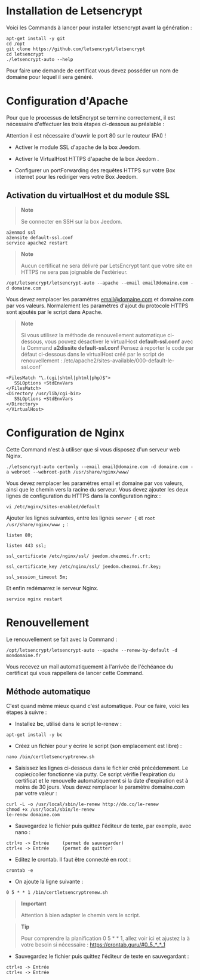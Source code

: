 Installation de Letsencrypt 
===========================

Voici les Commands à lancer pour installer letsencrypt avant la
génération :

    apt-get install -y git
    cd /opt
    git clone https://github.com/letsencrypt/letsencrypt
    cd letsencrypt
    ./letsencrypt-auto --help

Pour faire une demande de certificat vous devez posséder un nom de
domaine pour lequel il sera généré.

Configuration d'Apache 
======================

Pour que le processus de letsEncrypt se termine correctement, il est
nécessaire d'effectuer les trois étapes ci-dessous au préalable :

Attention il est nécessaire d'ouvrir le port 80 sur le routeur (FAI) ! 

-   Activer le module SSL d'apache de la box Jeedom.

-   Activer le VirtualHost HTTPS d'apache de la box Jeedom .

-   Configurer un portForwarding des requêtes HTTPS sur votre Box
    internet pour les rediriger vers votre Box Jeedom.

Activation du virtualHost et du module SSL 
------------------------------------------

> **Note**
>
> Se connecter en SSH sur la box Jeedom.

    a2enmod ssl
    a2ensite default-ssl.conf
    service apache2 restart

> **Note**
>
> Aucun certificat ne sera délivré par LetsEncrypt tant que votre site
> en HTTPS ne sera pas joignable de l'extérieur.

    /opt/letsencrypt/letsencrypt-auto --apache --email email@domaine.com -d domaine.com

Vous devez remplacer les paramètres <email@domaine.com> et domaine.com
par vos valeurs. Normalement les paramètres d'ajout du protocole HTTPS
sont ajoutés par le script dans Apache.

> **Note**
>
> Si vous utilisez la méthode de renouvellement automatique ci-dessous,
> vous pouvez désactiver le virtualHost **default-ssl.conf** avec la
> Command **a2dissite default-ssl.conf** Pensez à reporter le code par
> défaut ci-dessous dans le virtualHost créé par le script de
> renouvellement :
> /etc/apache2/sites-available/000-default-le-ssl.conf\`

    <FilesMatch "\.(cgi|shtml|phtml|php)$">
       SSLOptions +StdEnvVars
    </FilesMatch>
    <Directory /usr/lib/cgi-bin>
       SSLOptions +StdEnvVars
    </Directory>
    </VirtualHost>

Configuration de Nginx 
======================

Cette Command n'est à utiliser que si vous disposez d'un serveur web
Nginx.

    ./letsencrypt-auto certonly --email email@domaine.com -d domaine.com -a webroot --webroot-path /usr/share/nginx/www/

Vous devez remplacer les paramètres email et domaine par vos valeurs,
ainsi que le chemin vers la racine du serveur. Vous devez ajouter les
deux lignes de configuration du HTTPS dans la configuration nginx :

    vi /etc/nginx/sites-enabled/default

Ajouter les lignes suivantes, entre les lignes `server {` et
`root /usr/share/nginx/www ;` :

    listen 80;

    listen 443 ssl;

    ssl_certificate /etc/nginx/ssl/ jeedom.chezmoi.fr.crt;

    ssl_certificate_key /etc/nginx/ssl/ jeedom.chezmoi.fr.key;

    ssl_session_timeout 5m;

Et enfin redémarrez le serveur Nginx.

    service nginx restart

Renouvellement 
==============

Le renouvellement se fait avec la Command :

    /opt/letsencrypt/letsencrypt-auto --apache --renew-by-default -d mondomaine.fr

Vous recevez un mail automatiquement à l'arrivée de l'échéance du
certificat qui vous rappellera de lancer cette Command.

Méthode automatique 
-------------------

C'est quand même mieux quand c'est automatique. Pour ce faire, voici les
étapes à suivre :

-   Installez **bc**, utilisé dans le script le-renew :

<!-- -->

    apt-get install -y bc

-   Créez un fichier pour y écrire le script (son emplacement est libre)
    :

<!-- -->

    nano /bin/certletsencryptrenew.sh

-   Saisissez les lignes ci-dessous dans le fichier créé précédemment.
    Le copier/coller fonctionne via putty. Ce script vérifie
    l'expiration du certificat et le renouvelle automatiquement si la
    date d'expiration est à moins de 30 jours. Vous devez remplacer le
    paramètre domaine.com par votre valeur :

<!-- -->

    curl -L -o /usr/local/sbin/le-renew http://do.co/le-renew
    chmod +x /usr/local/sbin/le-renew
    le-renew domaine.com

-   Sauvegardez le fichier puis quittez l'éditeur de texte, par exemple,
    avec nano :

<!-- -->

    ctrl+o -> Entrée     (permet de sauvegarder)
    ctrl+x -> Entrée     (permet de quitter)

-   Editez le crontab. Il faut être connecté en root :

<!-- -->

    crontab -e

-   On ajoute la ligne suivante :

<!-- -->

    0 5 * * 1 /bin/certletsencryptrenew.sh

> **Important**
>
> Attention à bien adapter le chemin vers le script.

> **Tip**
>
> Pour comprendre la planification 0 5 \* \* 1, allez voir ici et
> ajustez la à votre besoin si nécessaire :
> <https://crontab.guru/#0_5_*_*_1>

-   Sauvegardez le fichier puis quittez l'éditeur de texte en
    sauvegardant :

<!-- -->

    ctrl+o -> Entrée
    ctrl+x -> Entrée
